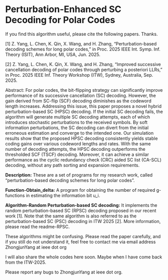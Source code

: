 # Perturbation-Enhanced SC Decoding for Polar Codes


If you find this algorithm useful, please cite the following papers. Thanks.

[1] Z. Yang, L. Chen, K. Qin, X. Wang, and H. Zhang, “Perturbation-based decoding schemes for long polar codes,” in Proc. 2025 IEEE Int. Symp. Inf. Theory (ISIT), Ann Arbor, MI, USA, Jun. 2025.

[2] Z. Yang, L. Chen, K. Qin, X. Wang, and H. Zhang, “Improved successive cancellation decoding of polar codes through perturbing a posteriori LLRs,” in Proc. 2025 IEEE Inf. Theory Workshop (ITW), Sydney, Australia, Sep. 2025.


Abstract: For polar codes, the bit-flipping strategy can significantly improve performance of its successive cancellation (SC) decoding. However, the gain derived from SC-flip (SCF) decoding diminishes as the codeword length increases. Addressing this issue, this paper proposes a novel hybrid perturbation-based SC (HPSC) decoding. If the initial SC decoding fails, the algorithm will generate multiple SC decoding attempts, each of which introduces stochastic perturbations to the received symbols. By soft information perturbations, the SC decoding can divert from the initial erroneous estimation and converge to the intended one. Our simulation results show that the proposed HPSC decoding consistently yields stable coding gains over various codeword lengths and rates. With the same number of decoding attempts, the HPSC decoding outperforms the thresholded SCF (TSCF) decoding. Moreover, it can achieve a similar performance as the cyclic redundancy check (CRC) aided SC list (CA-SCL) decoding, without any path sorting and expansion requirements. 



**Description:** These are a set of programs for my research work, called “perturbation-based decoding schemes for long polar codes”.

**Function-Obtain_delta:** A program for obtaining the number of required g-functions in estimating the information bit u_i.

**Algorithm-Random Perturbation-based SC decoding:** It implements the random perturbation-based SC (RPSC) decoding proposed in our recent work [1]. Note that the same algorithm is also referred to as the perturbation-based SC (PSC) decoding in ITW 2025 [2]. More information, please read the readme-RPSC.

These algorithms might be confusing. Please read the paper carefully, and if you still do not understand it, feel free to contact me via email address ZhongjunYang at ieee dot org


I will also share the whole codes here soon. Maybe when I have come back from the ITW-2025.



Please report any bugs to ZhongjunYang at ieee dot org.
